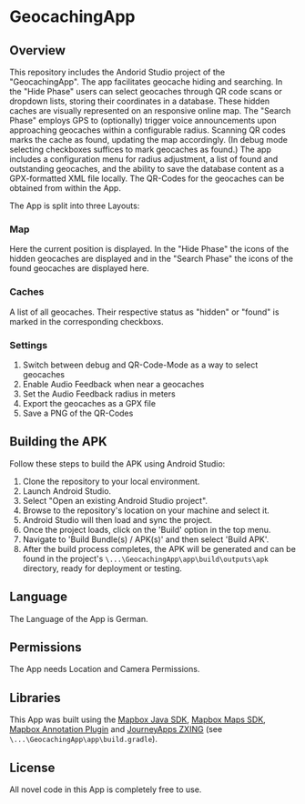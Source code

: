 # GeocachingApp

## Overview
This repository includes the Andorid Studio project of the "GeocachingApp".
The app facilitates geocache hiding and searching. 
In the "Hide Phase" users can select geocaches through QR code scans or dropdown lists, storing their coordinates in a database. 
These hidden caches are visually represented on an responsive online map. 
The "Search Phase" employs GPS to (optionally) trigger voice announcements upon approaching geocaches within a configurable radius. 
Scanning QR codes marks the cache as found, updating the map accordingly. (In debug mode selecting checkboxes suffices to mark geocaches as found.)
The app includes a configuration menu for radius adjustment, a list of found and outstanding geocaches, and the ability to save the database content as a GPX-formatted XML file locally. 
The QR-Codes for the geocaches can be obtained from within the App.


The App is split into three Layouts:

### Map
Here the current position is displayed.
In the "Hide Phase" the icons of the hidden geocaches are displayed and in the "Search Phase" the icons of the found geocaches are displayed here.

### Caches
A list of all geocaches.
Their respective status as "hidden" or "found" is marked in the corresponding checkboxs.

### Settings
1. Switch between debug and QR-Code-Mode as a way to select geocaches
2. Enable Audio Feedback when near a geocaches
3. Set the Audio Feedback radius in meters
4. Export the geocaches as a GPX file
5. Save a PNG of the QR-Codes


## Building the APK

Follow these steps to build the APK using Android Studio:

1. Clone the repository to your local environment.
2. Launch Android Studio.
3. Select "Open an existing Android Studio project".
4. Browse to the repository's location on your machine and select it.
5. Android Studio will then load and sync the project.
6. Once the project loads, click on the 'Build' option in the top menu.
7. Navigate to 'Build Bundle(s) / APK(s)' and then select 'Build APK'.
8. After the build process completes, the APK will be generated and can be found in the project's `\...\GeocachingApp\app\build\outputs\apk` directory, ready for deployment or testing.


## Language

The Language of the App is German.


## Permissions

The App needs Location and Camera Permissions.


## Libraries

This App was built using the [Mapbox Java SDK](https://docs.mapbox.com/android/java/guides/), [Mapbox Maps SDK](https://docs.mapbox.com/android/maps/guides/), [Mapbox Annotation Plugin](https://docs.mapbox.com/android/legacy/plugins/guides/annotation/) and [JourneyApps ZXING](https://github.com/journeyapps/zxing-android-embedded) (see `\...\GeocachingApp\app\build.gradle`).


## License

All novel code in this App is completely free to use.
